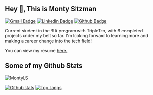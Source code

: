 ## Hey 👋, This is Monty Sitzman
[![Gmail Badge](https://img.shields.io/badge/-montysitzman@gmail.com-c14438?style=flat&logo=Gmail&logoColor=white&link=mailto:montysitzman@gmail.com)](mailto:montysitzman@gmail.com) 
[![Linkedin Badge](https://img.shields.io/badge/-www.linkedin.com/in/monty-sitzman-0072b1?style=flat&logo=Linkedin&logoColor=white&link=https://www.linkedin.com/in/www.linkedin.com/in/monty-sitzman/)](https://www.linkedin.com/in/www.linkedin.com/in/monty-sitzman/) [![Github Badge](https://img.shields.io/badge/-MontyLS-grey?style=flat&logo=github&logoColor=white&link=https://github.com/MontyLS/)](https://www.github.com/MontyLS/) <p align='left'>Current student in the BIA program with TripleTen, with 6 completed projects under my belt so far. I'm looking forward to learning more and making a career change into the tech field!</p><p align='left'> You can view my resume <a href='https://profile.indeed.com/p/montys-yp5amk3 ' target=_blank><u>here</u>.</a></p>
## Some of my Github Stats
<p align=left> <img src=https://komarev.com/ghpvc/?username=MontyLS alt=MontyLS /> </p>

[![Github stats](https://github-readme-stats.vercel.app/api?username=MontyLS&show_icons=true&include_all_commits=true)](https://github.com/MontyLS/github-readme-stats)
[![Top Langs](https://github-readme-stats.vercel.app/api/top-langs/?username=MontyLS&layout=compact)](https://github.com/MontyLS/github-readme-stats)

<!--
**MontyLS/MontyLS** is a ✨ _special_ ✨ repository because its `README.md` (this file) appears on your GitHub profile.

Here are some ideas to get you started:

- 🔭 I’m currently working on ...
- 🌱 I’m currently learning ...
- 👯 I’m looking to collaborate on ...
- 🤔 I’m looking for help with ...
- 💬 Ask me about ...
- 📫 How to reach me: ...
- 😄 Pronouns: ...
- ⚡ Fun fact: ...
-->
